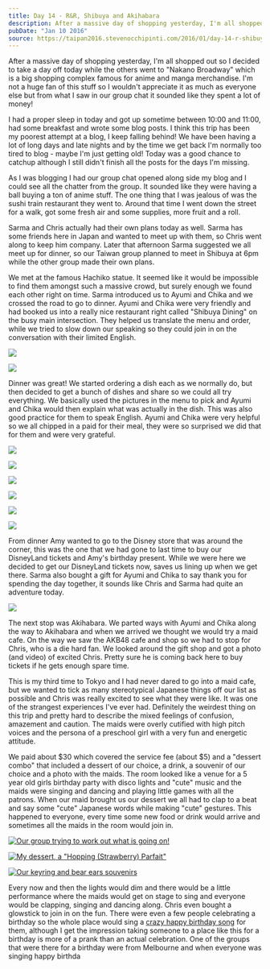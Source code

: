 ```yaml
---
title: Day 14 - R&R, Shibuya and Akihabara
description: After a massive day of shopping yesterday, I'm all shopped out so I decided to take a day off today while the others went to "Nakano Broadwa...
pubDate: "Jan 10 2016"
source: https://taipan2016.stevenocchipinti.com/2016/01/day-14-r-shibuya-and-akihabara.html
---
```


After a massive day of shopping yesterday, I'm all shopped out so I decided to take a day off today while the others went to "Nakano Broadway" which is a big shopping complex famous for anime and manga merchandise. I'm not a huge fan of this stuff so I wouldn't appreciate it as much as everyone else but from what I saw in our group chat it sounded like they spent a lot of money!

I had a proper sleep in today and got up sometime between 10:00 and 11:00, had some breakfast and wrote some blog posts. I think this trip has been my poorest attempt at a blog, I keep falling behind! We have been having a lot of long days and late nights and by the time we get back I'm normally too tired to blog - maybe I'm just getting old! Today was a good chance to catchup although I still didn't finish all the posts for the days I'm missing.

As I was blogging I had our group chat opened along side my blog and I could see all the chatter from the group. It sounded like they were having a ball buying a ton of anime stuff. The one thing that I was jealous of was the sushi train restaurant they went to. Around that time I went down the street for a walk, got some fresh air and some supplies, more fruit and a roll.

Sarma and Chris actually had their own plans today as well. Sarma has some friends here in Japan and wanted to meet up with them, so Chris went along to keep him company. Later that afternoon Sarma suggested we all meet up for dinner, so our Taiwan group planned to meet in Shibuya at 6pm while the other group made their own plans.

We met at the famous Hachiko statue. It seemed like it would be impossible to find them amongst such a massive crowd, but surely enough we found each other right on time. Sarma introduced us to Ayumi and Chika and we crossed the road to go to dinner. Ayumi and Chika were very friendly and had booked us into a really nice restaurant right called "Shibuya Dining" on the busy main intersection. They helped us translate the menu and order, while we tried to slow down our speaking so they could join in on the conversation with their limited English.

[![](https://1.bp.blogspot.com/-F6EkRXm8HPk/VpKh5-NRKsI/AAAAAAAAEOE/cdOc63AnlDc/s320/20160110_180224.jpg)](https://1.bp.blogspot.com/-F6EkRXm8HPk/VpKh5-NRKsI/AAAAAAAAEOE/cdOc63AnlDc/s1600/20160110_180224.jpg)

[![](https://1.bp.blogspot.com/-WGv4sgKrmPg/VpKh57YuqcI/AAAAAAAAEOE/U6xATV0-xVk/s320/20160110_180438.jpg)](https://1.bp.blogspot.com/-WGv4sgKrmPg/VpKh57YuqcI/AAAAAAAAEOE/U6xATV0-xVk/s1600/20160110_180438.jpg)

Dinner was great! We started ordering a dish each as we normally do, but then decided to get a bunch of dishes and share so we could all try everything. We basically used the pictures in the menu to pick and Ayumi and Chika would then explain what was actually in the dish. This was also good practice for them to speak English. Ayumi and Chika were very helpful so we all chipped in a paid for their meal, they were so surprised we did that for them and were very grateful.

[![](https://2.bp.blogspot.com/-7CIUtYWwnwM/VpKh51zP8NI/AAAAAAAAEOI/eaiUEOOJHTs/s320/20160110_184305.jpg)](https://2.bp.blogspot.com/-7CIUtYWwnwM/VpKh51zP8NI/AAAAAAAAEOI/eaiUEOOJHTs/s1600/20160110_184305.jpg)

[![](https://4.bp.blogspot.com/-ag20TidFS8k/VpKh5zulO6I/AAAAAAAAEOI/GqEN8icwAqg/s320/20160110_184312.jpg)](https://4.bp.blogspot.com/-ag20TidFS8k/VpKh5zulO6I/AAAAAAAAEOI/GqEN8icwAqg/s1600/20160110_184312.jpg)

[![](https://3.bp.blogspot.com/-w7QEoaWsYAg/VpKh5xXVsRI/AAAAAAAAEOI/SIX-L4ge1nk/s320/20160110_184404.jpg)](https://3.bp.blogspot.com/-w7QEoaWsYAg/VpKh5xXVsRI/AAAAAAAAEOI/SIX-L4ge1nk/s1600/20160110_184404.jpg)

[![](https://4.bp.blogspot.com/-MyMlMrkiWns/VpKh58-aG8I/AAAAAAAAEOI/7D1ajralWIw/s320/20160110_184921.jpg)](https://4.bp.blogspot.com/-MyMlMrkiWns/VpKh58-aG8I/AAAAAAAAEOI/7D1ajralWIw/s1600/20160110_184921.jpg)

[![](https://1.bp.blogspot.com/-O1dQFbAQWVw/VpKh54Da6UI/AAAAAAAAEOI/-mKlREhlctw/s320/20160110_185140.jpg)](https://1.bp.blogspot.com/-O1dQFbAQWVw/VpKh54Da6UI/AAAAAAAAEOI/-mKlREhlctw/s1600/20160110_185140.jpg)

[![](https://3.bp.blogspot.com/-PjQuBf06pxc/VpKh5-f70FI/AAAAAAAAEOI/ETIxJ7JScL4/s320/20160110_190105.jpg)](https://3.bp.blogspot.com/-PjQuBf06pxc/VpKh5-f70FI/AAAAAAAAEOI/ETIxJ7JScL4/s1600/20160110_190105.jpg)

From dinner Amy wanted to go to the Disney store that was around the corner, this was the one that we had gone to last time to buy our DisneyLand tickets and Amy's birthday present. While we were here we decided to get our DisneyLand tickets now, saves us lining up when we get there. Sarma also bought a gift for Ayumi and Chika to say thank you for spending the day together, it sounds like Chris and Sarma had quite an adventure today.

[![](https://4.bp.blogspot.com/-oByRHrkL3jw/VpKh5zOPtmI/AAAAAAAAEOE/g-Nd9BWUoIw/s320/20160110_203025.jpg)](https://4.bp.blogspot.com/-oByRHrkL3jw/VpKh5zOPtmI/AAAAAAAAEOE/g-Nd9BWUoIw/s1600/20160110_203025.jpg)

The next stop was Akihabara. We parted ways with Ayumi and Chika along the way to Akihabara and when we arrived we thought we would try a maid cafe. On the way we saw the AKB48 cafe and shop so we had to stop for Chris, who is a die hard fan. We looked around the gift shop and got a photo (and video) of excited Chris. Pretty sure he is coming back here to buy tickets if he gets enough spare time.

This is my third time to Tokyo and I had never dared to go into a maid cafe, but we wanted to tick as many stereotypical Japanese things off our list as possible and Chris was really excited to see what they were like. It was one of the strangest experiences I've ever had. Definitely the weirdest thing on this trip and pretty hard to describe the mixed feelings of confusion, amazement and caution. The maids were overly cutified with high pitch voices and the persona of a preschool girl with a very fun and energetic attitude.

We paid about $30 which covered the service fee (about $5) and a "dessert combo" that included a dessert of our choice, a drink, a souvenir of our choice and a photo with the maids. The room looked like a venue for a 5 year old girls birthday party with disco lights and "cute" music and the maids were singing and dancing and playing little games with all the patrons. When our maid brought us our dessert we all had to clap to a beat and say some "cute" Japanese words while making "cute" gestures. This happened to everyone, every time some new food or drink would arrive and sometimes all the maids in the room would join in.

[![Our group trying to work out what is going on!](https://4.bp.blogspot.com/-RY5D4jwXUl8/VpKh5z6KQzI/AAAAAAAAEOE/MXbi8rVS7_Y/s320/20160110_213247.jpg)](https://4.bp.blogspot.com/-RY5D4jwXUl8/VpKh5z6KQzI/AAAAAAAAEOE/MXbi8rVS7_Y/s1600/20160110_213247.jpg)

[![My dessert, a "Hopping (Strawberry) Parfait"](https://4.bp.blogspot.com/-gFL_h4khsrA/VpKh5-SL06I/AAAAAAAAEOI/R5NADXX1IRY/s320/20160110_221251.jpg)](https://4.bp.blogspot.com/-gFL_h4khsrA/VpKh5-SL06I/AAAAAAAAEOI/R5NADXX1IRY/s1600/20160110_221251.jpg)

[![Our keyring and bear ears souvenirs](https://3.bp.blogspot.com/-u7YzX_rsYVA/VpKh506NYhI/AAAAAAAAEOI/XpRLKC6ZNag/s320/20160110_224330.jpg)](https://3.bp.blogspot.com/-u7YzX_rsYVA/VpKh506NYhI/AAAAAAAAEOI/XpRLKC6ZNag/s1600/20160110_224330.jpg)

Every now and then the lights would dim and there would be a little performance where the maids would get on stage to sing and everyone would be clapping, singing and dancing along. Chris even bought a glowstick to join in on the fun. There were even a few people celebrating a birthday so the whole place would sing a [crazy happy birthday song](https://youtu.be/CmA9fEBY3X0) for them, although I get the impression taking someone to a place like this for a birthday is more of a prank than an actual celebration. One of the groups that were there for a birthday were from Melbourne and when everyone was singing happy birthda
